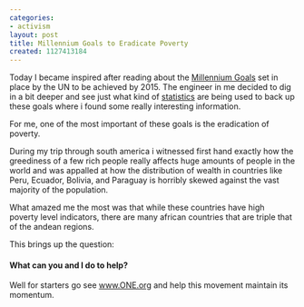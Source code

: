 ```yaml
---
categories:
- activism
layout: post
title: Millennium Goals to Eradicate Poverty
created: 1127413184
---
```

Today I became inspired after reading about the <a href="http://www.un.org/millenniumgoals/">Millennium Goals</a> set in place by the UN to be achieved by 2015.  The engineer in me decided to dig in a bit deeper and see just what kind of <a href="http://unstats.un.org/unsd/mi/mi_goals.asp">statistics</a> are being used to back up these goals where i found some really interesting information.  

For me, one of the most important of these goals is the eradication of poverty.  

During my trip through south america i witnessed first hand exactly how the greediness of a few rich people really affects huge amounts of people in the world and was appalled at how the distribution of wealth in countries like Peru, Ecuador, Bolivia, and Paraguay is horribly skewed against the vast majority of the population.  

What amazed me the most was that while these countries have high poverty level indicators,  there are many african countries that are triple that of  the andean regions.  

This brings up the question: 

<h4>What can you and I do to help?</h4>

Well for starters go see <a href="http://one.org" title="www.ONE.org">www.ONE.org</a> and help this movement maintain its momentum.

